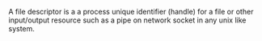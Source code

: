 A file descriptor is a a process unique identifier (handle) for a file or other input/output resource such as a pipe on network socket in any unix like system.
